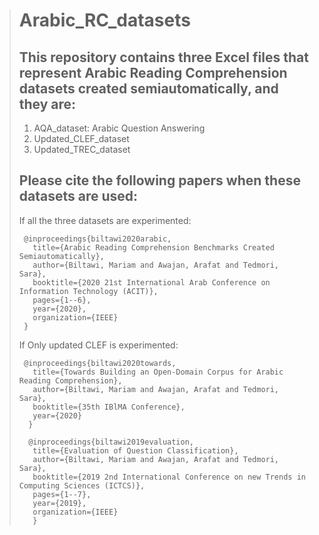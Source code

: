 > # Arabic_RC_datasets
> ## This repository contains three Excel files that represent Arabic Reading Comprehension datasets created semiautomatically, and they are:
> 
> 1.   AQA_dataset: Arabic Question Answering
> 2.   Updated_CLEF_dataset
> 3.   Updated_TREC_dataset
> 
> ## Please cite the following papers when these datasets are used:
>
>  If all the three datasets are experimented:
> 
>      @inproceedings{biltawi2020arabic,
>        title={Arabic Reading Comprehension Benchmarks Created Semiautomatically},
>        author={Biltawi, Mariam and Awajan, Arafat and Tedmori, Sara},
>        booktitle={2020 21st International Arab Conference on Information Technology (ACIT)},
>        pages={1--6},
>        year={2020},
>        organization={IEEE}
>      }
>      
>      
>  If Only updated CLEF is experimented:
>  
>      @inproceedings{biltawi2020towards,
>        title={Towards Building an Open-Domain Corpus for Arabic Reading Comprehension},
>        author={Biltawi, Mariam and Awajan, Arafat and Tedmori, Sara},
>        booktitle={35th IBlMA Conference},
>        year={2020}
>       }
>       
>       @inproceedings{biltawi2019evaluation,
>        title={Evaluation of Question Classification},
>        author={Biltawi, Mariam and Awajan, Arafat and Tedmori, Sara},
>        booktitle={2019 2nd International Conference on new Trends in Computing Sciences (ICTCS)},
>        pages={1--7},
>        year={2019},
>        organization={IEEE}
>        }
>        
